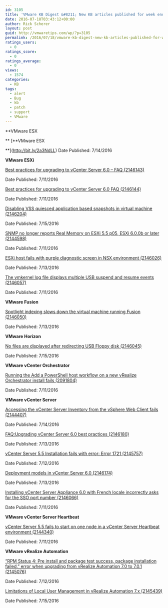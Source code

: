```yaml
---
id: 3105
title: 'VMware KB Digest &#8211; New KB articles published for week ending 07/16/16'
date: 2016-07-18T03:43:12+00:00
author: Rick Scherer
layout: post
guid: http://vmwaretips.com/wp/?p=3105
permalink: /2016/07/18/vmware-kb-digest-new-kb-articles-published-for-week-ending-071616/
ratings_users:
  - 0
ratings_score:
  - 0
ratings_average:
  - 0
views:
  - 1574
categories:
  - KB
tags:
  - alert
  - Bug
  - kb
  - patch
  - support
  - VMware
---
```

**VMware ESX
  
** [**VMware ESX
  
**](http://bit.ly/2a3NdLL) Date Published: 7/14/2016

**VMware ESXi**
  
[Best practices for upgrading to vCenter Server 6.0 – FAQ (2146143)](http://bit.ly/2a2oAfq)
  
Date Published: 7/11/2016
  
[Best practices for upgrading to vCenter Server 6.0 FAQ (2146144)](http://bit.ly/2a3N9f1)
  
Date Published: 7/11/2016
  
[Disabling VSS quiesced application based snapshots in virtual machine (2146204)](http://bit.ly/2a2oF2U)
  
Date Published: 7/15/2016
  
[SNMP no longer reports Real Memory on ESXi 5.5 p05, ESXi 6.0.0b or later (2144598)](http://bit.ly/2a3NzBU)
  
Date Published: 7/11/2016
  
[ESXi host fails with purple diagnostic screen in NSX environment (2146026)](http://bit.ly/2a2oFzL)
  
Date Published: 7/13/2016
  
[The vmkernel log file displays multiple USB suspend and resume events (2146057)](http://bit.ly/2a3NzlG)
  
Date Published: 7/11/2016

**VMware Fusion**
  
[Spotlight indexing slows down the virtual machine running Fusion (2146050)](http://bit.ly/2a2oEfk)
  
Date Published: 7/13/2016

<!--more-->

**VMware Horizon** 
  
[No files are displayed after redirecting USB Floppy disk (2146045)](http://bit.ly/2a3NZbA)
  
Date Published: 7/15/2016

**VMware vCenter Orchestrator**
  
[Running the Add a PowerShell host workflow on a new vRealize Orchestrator install fails (2091804)](http://bit.ly/2a2nFf0)
  
Date Published: 7/11/2016

**VMware vCenter Server**
  
[Accessing the vCenter Server Inventory from the vSphere Web Client fails (2144407)](http://bit.ly/2a3NhuN)
  
Date Published: 7/14/2016
  
[FAQ:Upgrading vCenter Server 6.0 best practices (2146180)](http://bit.ly/2a2okNC)
  
Date Published: 7/13/2016
  
[vCenter Server 5.5 Installation fails with error: Error 1721 (2145757)](http://bit.ly/2a3Noqo)
  
Date Published: 7/12/2016
  
[Deployment models in vCenter Server 6.0 (2146174)](http://bit.ly/2a2oww9)
  
Date Published: 7/13/2016
  
[Installing vCenter Server Appliance 6.0 with French locale incorrectly asks for the SSO port number (2146066)](http://bit.ly/2a3N8Yz)
  
Date Published: 7/11/2016

**VMware vCenter Server Heartbeat** 
  
[vCenter Server 5.5 fails to start on one node in a vCenter Server Heartbeat environment (2144340)](http://bit.ly/2a2oqEP)
  
Date Published: 7/11/2016

**VMware vRealize Automation**
  
[“RPM Status 4: Pre install and package test success, package installation failed.” error when upgrading from vRealize Automation 7.0 to 7.0.1 (2145076)](http://bit.ly/2a3NdLC)
  
Date Published: 7/12/2016
  
[Limitations of Local User Management in vRealize Automation 7.x (2145439)](http://bit.ly/2a2oBQw)
  
Date Published: 7/15/2016
